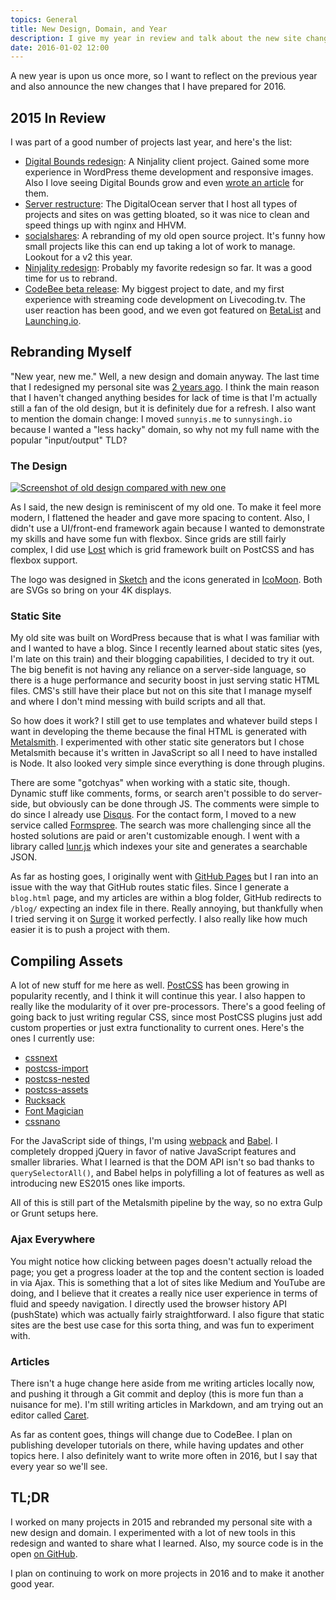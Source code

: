 ```yaml
---
topics: General
title: New Design, Domain, and Year
description: I give my year in review and talk about the new site changes.
date: 2016-01-02 12:00
---
```


A new year is upon us once more, so I want to reflect on the previous year and also announce the new changes that I have prepared for 2016.

## 2015 In Review

I was part of a good number of projects last year, and here's the list:

  - [Digital Bounds redesign](http://digitalbounds.com/2015/03/15/new-fresh-design-and-look/): A Ninjality client project. Gained some more experience in WordPress theme development and responsive images. Also I love seeing Digital Bounds grow and even [wrote an article](http://digitalbounds.com/2015/07/02/why-you-should-wait-before-buying-a-new-tech-product/) for them.
  - [Server restructure](https://ninjality.com/blog/server-restructure-nginx-hhvm): The DigitalOcean server that I host all types of projects and sites on was getting bloated, so it was nice to clean and speed things up with nginx and HHVM.
  - [socialshares](https://socialshar.es/): A rebranding of my old open source project. It's funny how small projects like this can end up taking a lot of work to manage. Lookout for a v2 this year.
  - [Ninjality redesign](https://ninjality.com/blog/streamlining-our-design): Probably my favorite redesign so far. It was a good time for us to rebrand.
  - [CodeBee beta release](https://codebee.io/): My biggest project to date, and my first experience with streaming code development on Livecoding.tv. The user reaction has been good, and we even got featured on [BetaList](http://betalist.com/startups/codebee) and [Launching.io](http://www.launching.io/project/codebee/).

## Rebranding Myself

"New year, new me." Well, a new design and domain anyway. The last time that I redesigned my personal site was [2 years ago](https://sunnysingh.io/blog/site-update-v2). I think the main reason that I haven't changed anything besides for lack of time is that I'm actually still a fan of the old design, but it is definitely due for a refresh. I also want to mention the domain change: I moved `sunnyis.me` to `sunnysingh.io` because I wanted a "less hacky" domain, so why not my full name with the popular "input/output" TLD?

### The Design

[![Screenshot of old design compared with new one](/assets/images/articles/redesign-2016-comparison.png)](/assets/images/articles/redesign-2016-comparison.png)

As I said, the new design is reminiscent of my old one. To make it feel more modern, I flattened the header and gave more spacing to content. Also, I didn't use a UI/front-end framework again because I wanted to demonstrate my skills and have some fun with flexbox. Since grids are still fairly complex, I did use [Lost](https://github.com/corysimmons/lost) which is grid framework built on PostCSS and has flexbox support.

The logo was designed in [Sketch](https://www.sketchapp.com/) and the icons generated in [IcoMoon](https://icomoon.io/). Both are SVGs so bring on your 4K displays.

### Static Site

My old site was built on WordPress because that is what I was familiar with and I wanted to have a blog. Since I recently learned about static sites (yes, I'm late on this train) and their blogging capabilities, I decided to try it out. The big benefit is not having any reliance on a server-side language, so there is a huge performance and security boost in just serving static HTML files. CMS's still have their place but not on this site that I manage myself and where I don't mind messing with build scripts and all that.

So how does it work? I still get to use templates and whatever build steps I want in developing the theme because the final HTML is generated with [Metalsmith](http://www.metalsmith.io/). I experimented with other static site generators but I chose Metalsmith because it's written in JavaScript so all I need to have installed is Node. It also looked very simple since everything is done through plugins.

There are some "gotchyas" when working with a static site, though. Dynamic stuff like comments, forms, or search aren't possible to do server-side, but obviously can be done through JS. The comments were simple to do since I already use [Disqus](https://disqus.com/). For the contact form, I moved to a new service called [Formspree](http://formspree.io/). The search was more challenging since all the hosted solutions are paid or aren't customizable enough. I went with a library called [lunr.js](http://lunrjs.com/) which indexes your site and generates a searchable JSON.

As far as hosting goes, I originally went with [GitHub Pages](https://pages.github.com/) but I ran into an issue with the way that GitHub routes static files. Since I generate a `blog.html` page, and my articles are within a blog folder, GitHub redirects to `/blog/` expecting an index file in there. Really annoying, but thankfully when I tried serving it on [Surge](https://surge.sh/) it worked perfectly. I also really like how much easier it is to push a project with them.

## Compiling Assets

A lot of new stuff for me here as well. [PostCSS](https://github.com/postcss/postcss) has been growing in popularity recently, and I think it will continue this year. I also happen to really like the modularity of it over pre-processors. There's a good feeling of going back to just writing regular CSS, since most PostCSS plugins just add custom properties or just extra functionality to current ones. Here's the ones I currently use:

  - [cssnext](http://cssnext.io/)
  - [postcss-import](https://github.com/postcss/postcss-import)
  - [postcss-nested](https://github.com/postcss/postcss-nested)
  - [postcss-assets](https://github.com/assetsjs/postcss-assets)
  - [Rucksack](https://simplaio.github.io/rucksack/)
  - [Font Magician](https://github.com/jonathantneal/postcss-font-magician)
  - [cssnano](http://cssnano.co/)

For the JavaScript side of things, I'm using [webpack](http://webpack.github.io/) and [Babel](http://babeljs.io/). I completely dropped jQuery in favor of native JavaScript features and smaller libraries. What I learned is that the DOM API isn't so bad thanks to `querySelectorAll()`, and Babel helps in polyfilling a lot of features as well as introducing new ES2015 ones like imports.

All of this is still part of the Metalsmith pipeline by the way, so no extra Gulp or Grunt setups here.

### Ajax Everywhere

You might notice how clicking between pages doesn't actually reload the page; you get a progress loader at the top and the content section is loaded in via Ajax. This is something that a lot of sites like Medium and YouTube are doing, and I believe that it creates a really nice user experience in terms of fluid and speedy navigation. I directly used the browser history API (pushState) which was actually fairly straightforward. I also figure that static sites are the best use case for this sorta thing, and was fun to experiment with.

### Articles

There isn't a huge change here aside from me writing articles locally now, and pushing it through a Git commit and deploy (this is more fun than a nuisance for me). I'm still writing articles in Markdown, and am trying out an editor called [Caret](http://caret.io/).

As far as content goes, things will change due to CodeBee. I plan on publishing developer tutorials on there, while having updates and other topics here. I also definitely want to write more often in 2016, but I say that every year so we'll see.

## TL;DR

I worked on many projects in 2015 and rebranded my personal site with a new design and domain. I experimented with a lot of new tools in this redesign and wanted to share what I learned. Also, my source code is in the open [on GitHub](https://github.com/sunnysingh/web).

I plan on continuing to work on more projects in 2016 and to make it another good year.
